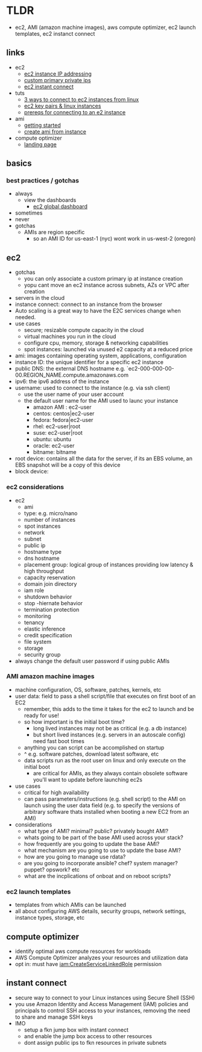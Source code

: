 # TLDR

- ec2, AMI (amazon machine images), aws compute optimizer, ec2 launch templates, ec2 instanct connect

## links

- ec2
  - [ec2 instance IP addressing](https://docs.aws.amazon.com/AWSEC2/latest/UserGuide/using-instance-addressing.html)
  - [custom primary private ips](https://aws.amazon.com/premiumsupport/knowledge-center/custom-private-primary-address-ec2/)
  - [ec2 instant connect](https://docs.amazonaws.cn/en_us/AWSEC2/latest/UserGuide/ec2-instance-connect-set-up.html)
- tuts
  - [3 ways to connect to ec2 instances from linux](https://docs.aws.amazon.com/AWSEC2/latest/UserGuide/AccessingInstances.html)
  - [ec2 key pairs & linux instances](https://docs.aws.amazon.com/AWSEC2/latest/UserGuide/ec2-key-pairs.html)
  - [prereqs for connecting to an e2 instance](https://docs.aws.amazon.com/AWSEC2/latest/UserGuide/connection-prereqs.html)
- ami
  - [getting started](https://docs.aws.amazon.com/AWSEC2/latest/UserGuide/finding-an-ami.html#finding-quick-start-ami)
  - [create ami from instance](https://docs.aws.amazon.com/toolkit-for-visual-studio/latest/user-guide/tkv-create-ami-from-instance.html)
- compute optimizer
  - [landing page](https://us-east-1.console.aws.amazon.com/compute-optimizer/home?#/)

## basics

### best practices / gotchas

- always
  - view the dashboards
    - [ec2 global dashboard](https://console.aws.amazon.com/ec2globalview/home)
- sometimes
- never
- gotchas
  - AMIs are region specific
    - so an AMI ID for us-east-1 (nyc) wont work in us-west-2 (oregon)

## ec2

- gotchas
  - you can only associate a custom primary ip at instance creation
  - yopu cant move an ec2 instance across subnets, AZs or VPC after creation
- servers in the cloud
- instance connect: connect to an instance from the browser
- Auto scaling is a great way to have the E2C services change when needed.
- use cases
  - secure; resizable compute capacity in the cloud
  - virtual machines you run in the cloud
  - configure cpu, memory, storage & networking capabilities
  - spot instances: launched via unused e2 capacity at a reduced price
- ami: images containing operating system, applications, configuration
- instance ID: the unique identifier for a specific ec2 instance
- public DNS: the external DNS hostname e.g. `ec2-000-000-00-00.REGION_NAME.compute.amazonaws.com
- ipv6: the ipv6 address of the instance
- username: used to connect to the instance (e.g. via ssh client)
  - use the user name of your user account
  - the default user name for the AMI used to launc your instance
    - amazon AMI : ec2-user
    - centos: centos|ec2-user
    - fedora: fedora|ec2-user
    - rhel: ec2-user|root
    - suse: ec2-user|root
    - ubuntu: ubuntu
    - oracle: ec2-user
    - bitname: bitname
- root device: contains all the data for the server, if its an EBS volume, an EBS snapshot will be a copy of this device
- block device:

### ec2 considerations

- ec2
  - ami
  - type: e.g. micro/nano
  - number of instances
  - spot instances
  - network
  - subnet
  - public ip
  - hostname type
  - dns hostname
  - placement group: logical group of instances providing low latency & high throughput
  - capacity reservation
  - domain join directory
  - iam role
  - shutdown behavior
  - stop -hiernate behavior
  - termination protection
  - monitoring
  - tenancy
  - elastic inference
  - credit specification
  - file system
  - storage
  - security group
- always change the default user password if using public AMIs

### AMI amazon machine images

- machine configuration, OS, software, patches, kernels, etc
- user data: field to pass a shell script/file that executes on first boot of an EC2
  - remember, this adds to the time it takes for the ec2 to launch and be ready for use!
  - so how important is the initial boot time?
    - long lived instances may not be as critical (e.g. a db instance)
    - but short lived instances (e.g. servers in an autoscale config) need fast boot times
  - anything you can script can be accomplished on startup
  - ^ e.g. software patches, download latest software, etc
  - data scripts run as the root user on linux and only execute on the initial boot
    - are critical for AMIs, as they always contain obsolete software you'll want to update before launching ec2s
- use cases
  - critical for high availability
  - can pass parameters/instructions (e.g. shell script) to the AMI on launch using the user data field (e.g. to specify the versions of arbitrary software thats installed when booting a new EC2 from an AMI)
- considerations
  - what type of AMI? minimal? public? privately bought AMI?
  - whats going to be part of the base AMI used across your stack?
  - how frequently are you going to update the base AMI?
  - what mechanism are you going to use to update the base AMI?
  - how are you going to manage use rdata?
  - are you going to incorporate ansible? chef? system manager? puppet? opswork? etc
  - what are the incplications of onboat and on reboot scripts?

### ec2 launch templates

- templates from which AMIs can be launched
- all about configuring AWS details, security groups, network settings, instance types, storage, etc

## compute optimizer

- identify optimal aws compute resources for workloads
- AWS Compute Optimizer analyzes your resources and utilization data
- opt in: must have [iam:CreateServiceLinkedRole](https://docs.aws.amazon.com/IAM/latest/UserGuide/using-service-linked-roles.html) permission

## instant connect

- secure way to connect to your Linux instances using Secure Shell (SSH)
- you use Amazon Identity and Access Management (IAM) policies and principals to control SSH access to your instances, removing the need to share and manage SSH keys
- IMO
  - setup a fkn jump box with instant connect
  - and enable the jump box access to other resources
  - dont assign public ips to fkn resources in private subnets
